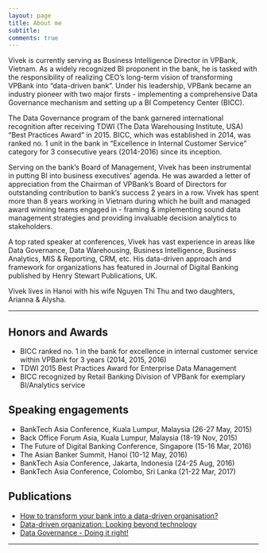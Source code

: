 ```yaml
---
layout: page
title: About me
subtitle: 
comments: true
---
```


Vivek is currently serving as Business Intelligence Director in VPBank, Vietnam. 
As a widely recognized BI proponent in the bank, he is tasked with the responsibility of realizing 
CEO’s long-term vision of transforming VPBank into “data-driven bank”. Under his leadership, VPBank became 
an industry pioneer with two major firsts - implementing a comprehensive Data Governance mechanism and setting 
up a BI Competency Center (BICC). 

The Data Governance program of the bank garnered international recognition 
after receiving TDWI (The Data Warehousing Institute, USA) “Best Practices Award” in 2015. 
BICC, which was established in 2014, was ranked no. 1 unit in the bank in “Excellence in Internal Customer Service” 
category for 3 consecutive years (2014-2016) since its inception.

Serving on the bank’s Board of Management, Vivek has been instrumental in putting 
BI into business executives’ agenda. He was awarded a letter of appreciation from 
the Chairman of VPBank’s Board of Directors for outstanding contribution to bank’s success 2 years in a row.
Vivek has spent more than 8 years working in Vietnam during which he built and 
managed award winning teams engaged in - framing & implementing sound data management strategies and 
providing invaluable decision analytics to stakeholders. 

A top rated speaker at conferences, Vivek has vast experience in areas like Data Governance, 
Data Warehousing, Business Intelligence, Business Analytics, MIS & Reporting, CRM, etc. 
His data-driven approach and framework for organizations has featured in Journal of Digital Banking 
published by Henry Stewart Publications, UK.

Vivek lives in Hanoi with his wife Nguyen Thi Thu and two daughters, Arianna & Alysha. 

---

## Honors and Awards

- BICC ranked no. 1 in the bank for excellence in internal customer service within VPBank for 3 years (2014, 2015, 2016)
- TDWI 2015 Best Practices Award for Enterprise Data Management 
- BICC recognized by Retail Banking Division of VPBank for exemplary BI/Analytics service

## Speaking engagements

- BankTech Asia Conference, Kuala Lumpur, Malaysia (26-27 May, 2015)
- Back Office Forum Asia, Kuala Lumpur, Malaysia (18-19 Nov, 2015)
- The Future of Digital Banking Conference, Singapore (15-16 Mar, 2016)
- The Asian Banker Summit, Hanoi (10-12 May, 2016)
- BankTech Asia Conference, Jakarta, Indonesia (24-25 Aug, 2016)
- BankTech Asia Conference, Colombo, Sri Lanka (21-22 Mar, 2017)

## Publications

- [How to transform your bank into a data-driven organisation?](https://www.henrystewartpublications.com/jdb/v1?lipi=urn%3Ali%3Apage%3Ad_flagship3_profile_view_base%3BjDs%2BWSHaSQq%2FqxKDuy0OUA%3D%3D)
- [Data-driven organization: Looking beyond technology](https://www.linkedin.com/pulse/data-driven-organization-looking-beyond-technology-vivek-bhanot)
- [Data Governance - Doing it right!](https://www.linkedin.com/pulse/data-governance-doing-right-vivek-bhanot)

---

